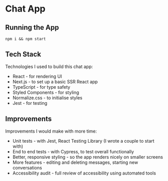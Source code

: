 # Chat App

## Running the App

```
npm i && npm start
```

## Tech Stack

Technologies I used to build this chat app:

- React - for rendering UI
- Next.js - to set up a basic SSR React app
- TypeScript - for type safety
- Styled Components - for styling
- Normalize.css - to initialise styles
- Jest - for testing

## Improvements

Improvements I would make with more time:

- Unit tests - with Jest, React Testing Library (I wrote a couple to start with)
- End to end tests - with Cypress, to test overall functionally
- Better, responsive styling - so the app renders nicely on smaller screens
- More features - editing and deleting messages, starting new conversations
- Accessibility audit - full review of accessibility using automated tools

